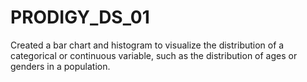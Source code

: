 # PRODIGY_DS_01
Created a bar chart and histogram to visualize the distribution of a categorical or continuous variable, such as the distribution of ages or genders in a population.
